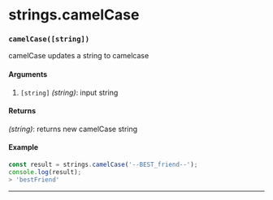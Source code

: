# strings.camelCase

<!-- div class="doc-container" -->

<!-- div -->


<!-- div -->

<h3 id="camelcasestring"><code>camelCase([string])</code></h3>

camelCase updates a string to camelcase

#### Arguments
1. `[string]` *(string)*: input string

#### Returns
*(string)*: returns new camelCase string

#### Example
```js
const result = strings.camelCase('--BEST_friend--');
console.log(result);
> 'bestFriend'
```
---

<!-- /div -->

<!-- /div -->

<!-- /div -->
